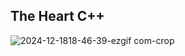 ## The Heart C++

![2024-12-1818-46-39-ezgif com-crop](https://github.com/user-attachments/assets/de21e656-30f6-4f0a-9465-7a4a2eb25511)
